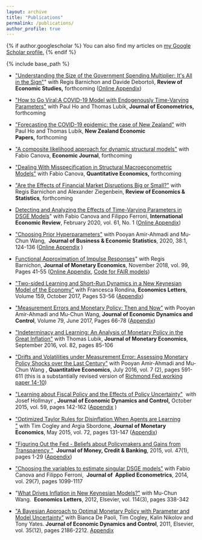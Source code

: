 ```yaml
---
layout: archive
title: "Publications"
permalink: /publications/
author_profile: true
---
```


{% if author.googlescholar %}
  You can also find my articles on <u><a href="{{author.googlescholar}}">my Google Scholar profile</a>.</u>
{% endif %}

{% include base_path %}

*   ["Understanding the Size of the Government Spending Multiplier: It's All in the Sign"](https://sites.google.com/site/christianmatthes/FP.pdf?attredirects=0)" with Regis Barnichon and Davide Debortoli, **Review of Economic Studies,** forthcoming  ([Online Appendix](https://sites.google.com/site/christianmatthes/OnlineAppFP.pdf?attredirects=0)) 
*   ["How to Go Viral:A COVID-19 Model with Endogenously Time-Varying Parameters"](https://sites.google.com/site/christianmatthes/Coronavirus_Empirics.pdf?attredirects=0) with Paul Ho and Thomas Lubik, **Journal of Econometrics,** forthcoming 
*   ["Forecasting the COVID-19 epidemic: the case of New Zealand"](https://sites.google.com/site/christianmatthes/NZ.pdf?attredirects=0) with Paul Ho and Thomas Lubik, **New Zealand Economic Papers,** forthcoming 
*   ["A composite likelihood approach for dynamic structural models"](https://sites.google.com/site/christianmatthes/CM2.pdf?attredirects=0) with Fabio Canova, **Economic Journal**, forthcoming
*   ["Dealing With Misspecification in Structural Macroeconometric Models"](https://sites.google.com/site/christianmatthes/CM.pdf?attredirects=0) with Fabio Canova, **Quantitative Economics,** forthcoming
*    ["Are the Effects of Financial Market Disruptions Big or Small?"](https://sites.google.com/site/christianmatthes/CS.pdf?attredirects=0) with Regis Barnichon and Alexander Ziegenbein, **Review of Economics & Statistics**, forthcoming 
*    [Detecting and Analyzing the Effects of Time-Varying Parameters in DSGE Models](https://sites.google.com/site/christianmatthes/cfm2.pdf?attredirects=0)" with Fabio Canova and Filippo Ferroni, **International Economic Review**, February 2020, vol. 61, No. 1 ([Online Appendix](https://sites.google.com/site/christianmatthes/OnlineAppcfm2.pdf?attredirects=0))  
*   ["Choosing Prior Hyperparameters"](https://sites.google.com/site/christianmatthes/HP.pdf?attredirects=0) with Pooyan Amir-Ahmadi and Mu-Chun Wang,  **Journal of Business & Economic Statistics**, 2020, 38:1, 124-136 ([Online Appendix](https://sites.google.com/site/christianmatthes/OnlineAppHP.pdf?attredirects=0) )  

*   [Functional Approximation of Impulse Responses](https://sites.google.com/site/christianmatthes/asymMP.pdf?attredirects=0)" with Regis Barnichon, **Journal of Monetary Economics**, November 2018, vol. 99, Pages 41-55 ([Online Appendix](https://sites.google.com/site/christianmatthes/FAIR_OnlineAppendix.pdf?attredirects=0), [Code for FAIR models](https://github.com/cm1518/FAIR))  
*    ["Two-sided Learning and Short-Run Dynamics in a New Keynesian Model of the Economy"](https://sites.google.com/site/christianmatthes/1705e.pdf?attredirects=0) with Francesca Rondina, **Economics Letters**, Volume 159, October 2017, Pages 53-56 ([Appendix](https://sites.google.com/site/christianmatthes/AppendixTSL.pdf?attredirects=0)) 
*   ["Measurement Errors and Monetary Policy: Then and Now"](https://sites.google.com/site/christianmatthes/meas_error.pdf?attredirects=0) with Pooyan Amir-Ahmadi and Mu-Chun Wang, **Journal of Economic Dynamics and Control**, Volume 79, June 2017, Pages 66-78 ([Appendix](https://sites.google.com/site/christianmatthes/meas_error_appendix.pdf?attredirects=0)) 
*    ["Indeterminacy and Learning: An Analysis of Monetary Policy in the Great Inflation"](https://sites.google.com/site/christianmatthes/LM.pdf?attredirects=0) with Thomas Lubik, **Journal of Monetary Economics**, September 2016, vol. 82, pages 85-106 
*    ["Drifts and Volatilities under Measurement Error: Assessing Monetary Policy Shocks over the Last Century"](https://sites.google.com/site/christianmatthes/AAMW2014.pdf?attredirects=0) with Pooyan Amir-Ahmadi and Mu-Chun Wang , **Quantitative Economics**, July 2016, vol. 7 (2), pages 591-611 (this is a substantially revised version of [Richmond Fed working paper 14-10](https://www.richmondfed.org/publications/research/working_papers/2014/wp_14-10.cfm))
*    ["Learning about Fiscal Policy and the Effects of Policy Uncertainty"](https://sites.google.com/site/christianmatthes/fiscal.pdf?attredirects=0)  with Josef Hollmayr , **Journal of Economic Dynamics and Control,** October 2015, vol. 59, pages 142-162 ([Appendix](https://sites.google.com/site/christianmatthes/fiscal_app.pdf?attredirects=0) )
*   ["Optimized Taylor Rules for Disinﬂation When Agents are Learning "](https://sites.google.com/site/christianmatthes/cms_march_2014.pdf?attredirects=0) with Tim Cogley and Argia Sbordone, **Journal of Monetary Economics**, May 2015, vol. 72, pages 131-147 ([Appendix](https://sites.google.com/site/christianmatthes/cms_appendices_march_2014.pdf?attredirects=0))
*   ["Figuring Out the Fed - Beliefs about Policymakers and Gains from Transparency "](https://sites.google.com/site/christianmatthes/FOTF.pdf?attredirects=0)  **Journal of Money, Credit & Banking**, 2015, vol. 47(1), pages 1-29 ([Appendix](https://sites.google.com/site/christianmatthes/FOTF_appendix.pdf?attredirects=0))
*   ["Choosing the variables to estimate singular DSGE models"](https://sites.google.com/site/christianmatthes/CFM.pdf?attredirects=0) with Fabio Canova and Filippo Ferroni,  **Journal of  Applied Econometrics**, 2014, vol. 29(7), pages 1099-1117
*   "[What Drives Inflation in New Keynesian Models?"](https://sites.google.com/site/christianmatthes/EL.pdf?attredirects=0) with Mu-Chun Wang.  **Economics Letters**, 2012, Elsevier, vol. 114(3), pages 338-342
*    ["A Bayesian Approach to Optimal Monetary Policy with Parameter and Model Uncertainty"](https://sites.google.com/site/christianmatthes/JEDC.pdf?attredirects=0) with Bianca De Paoli, Tim Cogley, Kalin Nikolov and Tony Yates. **Journal of Economic Dynamics and Control**, 2011, Elsevier, vol. 35(12), pages 2186-2212. [Appendix](https://sites.google.com/site/christianmatthes/appendix_JEDC.pdf?attredirects=0)
